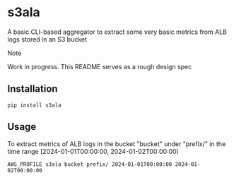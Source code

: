 # s3ala

A basic CLI-based aggregator to extract some very basic metrics from ALB logs stored in an S3 bucket

> [!NOTE]
> Work in progress. This README serves as a rough design spec


## Installation

```shell
pip install s3ala
```


## Usage

To extract metrics of ALB logs in the bucket "bucket" under "prefix/" in the time range [2024-01-01T00:00:00, 2024-01-02T00:00:00)

```shell
AWS_PROFILE s3ala bucket prefix/ 2024-01-01T00:00:00 2024-01-02T00:00:00
```

